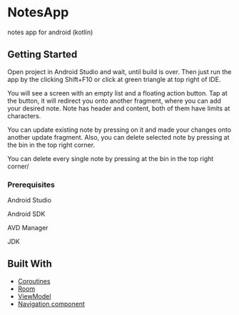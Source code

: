 # NotesApp

notes app for android (kotlin)

## Getting Started

Open project in Android Studio and wait, until build is over.
Then just run the app by the clicking Shift+F10 or click at green triangle at top right of IDE.

You will see a screen with an empty list and a floating action button.
Tap at the button, it will redirect you onto another fragment, where you can add your desired note.
Note has header and content, both of them have limits at characters.

You can update existing note by pressing on it and made your changes onto another update fragment.
Also, you can delete selected note by pressing at the bin in the top right corner.

You can delete every single note by pressing at the bin in the top right corner/

### Prerequisites

Android Studio

Android SDK

AVD Manager

JDK

## Built With

* [Coroutines](https://kotlinlang.org/docs/reference/coroutines-overview.html)
* [Room](https://developer.android.com/topic/libraries/architecture/room)
* [ViewModel](https://developer.android.com/topic/libraries/architecture/viewmodel)
* [Navigation component](https://developer.android.com/guide/navigation)
